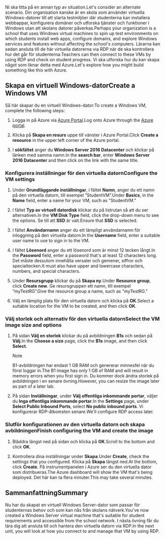 <span data-ttu-id="74d74-101">Ni ska titta på en annan typ av situation.</span><span class="sxs-lookup"><span data-stu-id="74d74-101">Let's consider an alternate scenario.</span></span> <span data-ttu-id="74d74-102">Din organisation kanske är en skola som använder virtuella Windows-datorer till att starta testmiljöer där studenterna kan installera webbappar, konfigurera domäner och utforska tjänster och funktioner i Windows utan att skolans datorer påverkas.</span><span class="sxs-lookup"><span data-stu-id="74d74-102">Perhaps your organization is a school that uses Windows virtual machines to spin up test environments on which students install web apps, configure domains, and explore Windows services and features without affecting the school's computers.</span></span> <span data-ttu-id="74d74-103">Lärarna kan sedan ansluta till de här virtuella datorerna via RDP när de ska kontrollera hur det går för studenterna.</span><span class="sxs-lookup"><span data-stu-id="74d74-103">Teachers can then connect to these VMs by using RDP and check on student progress.</span></span> <span data-ttu-id="74d74-104">Vi ska utforska hur du kan skapa något som liknar detta med Azure.</span><span class="sxs-lookup"><span data-stu-id="74d74-104">Let's explore how you might build something like this with Azure.</span></span>

## <a name="create-a-windows-vm"></a><span data-ttu-id="74d74-105">Skapa en virtuell Windows-dator</span><span class="sxs-lookup"><span data-stu-id="74d74-105">Create a Windows VM</span></span>

<span data-ttu-id="74d74-106">Så här skapar du en virtuell Windows-dator:</span><span class="sxs-lookup"><span data-stu-id="74d74-106">To create a Windows VM, complete the following steps:</span></span>

1. <span data-ttu-id="74d74-107">Logga in på Azure via [Azure Portal](https://portal.azure.com?azure-portal=true).</span><span class="sxs-lookup"><span data-stu-id="74d74-107">Log onto Azure through the [Azure portal](https://portal.azure.com?azure-portal=true).</span></span>

1. <span data-ttu-id="74d74-108">Klicka på **Skapa en resurs** uppe till vänster i Azure Portal.</span><span class="sxs-lookup"><span data-stu-id="74d74-108">Click **Create a resource** in the upper left corner of the Azure portal.</span></span>

1. <span data-ttu-id="74d74-109">I **sökfältet** anger du **Windows Server 2016 Datacenter** och klickar på länken med samma namn.</span><span class="sxs-lookup"><span data-stu-id="74d74-109">In the **search bar**, enter  **Windows Server 2016 Datacenter**  and then click on the link with the same title.</span></span>

### <a name="configure-the-vm-settings"></a><span data-ttu-id="74d74-110">Konfigurera inställningar för den virtuella datorn</span><span class="sxs-lookup"><span data-stu-id="74d74-110">Configure the VM settings</span></span>

1. <span data-ttu-id="74d74-111">Under **Grundläggande inställningar**, i fältet **Namn**, anger du ett namn på den virtuella datorn, till exempel ”StudentVM”.</span><span class="sxs-lookup"><span data-stu-id="74d74-111">Under **Basics**, in the **Name** field, enter a name for your VM, such as "StudentVM."</span></span>

1. <span data-ttu-id="74d74-112">I fältet **Typ av virtuell datordisk** klickar du på listrutan så att du ser alternativen.</span><span class="sxs-lookup"><span data-stu-id="74d74-112">In the **VM Disk Type** field, click the drop-down menu to see the options.</span></span> <span data-ttu-id="74d74-113">Se till att **SSD** är valt.</span><span class="sxs-lookup"><span data-stu-id="74d74-113">Ensure that **SSD** is selected.</span></span>

1. <span data-ttu-id="74d74-114">I fältet **Användarnamn** anger du ett lämpligt användarnamn för inloggning på den virtuella datorn.</span><span class="sxs-lookup"><span data-stu-id="74d74-114">In the **Username** field, enter a suitable user name to use to sign in to the VM.</span></span>

1. <span data-ttu-id="74d74-115">I fältet **Lösenord** anger du ett lösenord som är minst 12 tecken långt.</span><span class="sxs-lookup"><span data-stu-id="74d74-115">In the **Password** field, enter a password that's at least 12 characters long.</span></span> <span data-ttu-id="74d74-116">Det måste dessutom innehålla versaler och gemener, siffror och specialtecken.</span><span class="sxs-lookup"><span data-stu-id="74d74-116">It must also have upper and lowercase characters, numbers, and special characters.</span></span>

1. <span data-ttu-id="74d74-117">Under **Resursgrupp** klickar du på **Skapa ny**.</span><span class="sxs-lookup"><span data-stu-id="74d74-117">Under **Resource group**, click **Create new**.</span></span> <span data-ttu-id="74d74-118">Ge resursgruppen ett namn, till exempel ”myTestRG”.</span><span class="sxs-lookup"><span data-stu-id="74d74-118">Give the resource group a name, such as "myTestRG."</span></span>

1. <span data-ttu-id="74d74-119">Välj en lämplig plats för den virtuella datorn och klicka på **OK**.</span><span class="sxs-lookup"><span data-stu-id="74d74-119">Select a suitable location for the VM to be created, and then click **OK**.</span></span>

### <a name="select-the-vm-image-size-and-options"></a><span data-ttu-id="74d74-120">Välj storlek och alternativ för den virtuella datorn</span><span class="sxs-lookup"><span data-stu-id="74d74-120">Select the VM image size and options</span></span>

1. <span data-ttu-id="74d74-121">På sidan **Välj en storlek** klickar du på avbildningen **B1s** och sedan på **Välj**.</span><span class="sxs-lookup"><span data-stu-id="74d74-121">In the **Choose a size** page, click the **B1s** image, and then click **Select**.</span></span>

   > [!Note] 
   > <span data-ttu-id="74d74-122">B1-avbildningen har endast 1 GB RAM och genererar minnesfel när du först loggar in.</span><span class="sxs-lookup"><span data-stu-id="74d74-122">The B1 image has only 1 GB of RAM and will result in memory errors when you first sign in.</span></span> <span data-ttu-id="74d74-123">Du kommer dock ändra storlek på avbildningen i en senare övning.</span><span class="sxs-lookup"><span data-stu-id="74d74-123">However, you can resize the image later as part of a later lab.</span></span>

1. <span data-ttu-id="74d74-124">På sidan **Inställningar**, under **Välj offentliga inkommande portar**, väljer du **Inga offentliga inkommande portar**.</span><span class="sxs-lookup"><span data-stu-id="74d74-124">In the **Settings** page, under **Select Public Inbound Ports**, select **No public inbound ports**.</span></span> <span data-ttu-id="74d74-125">Vi konfigurerar RDP-åtkomsten senare.</span><span class="sxs-lookup"><span data-stu-id="74d74-125">We'll configure RDP access later.</span></span>

### <a name="finish-configuring-the-vm-and-create-the-image"></a><span data-ttu-id="74d74-126">Slutför konfigurationen av den virtuella datorn och skapa avbildningen</span><span class="sxs-lookup"><span data-stu-id="74d74-126">Finish configuring the VM and create the image</span></span>

1. <span data-ttu-id="74d74-127">Bläddra längst ned på sidan och klicka på **OK**.</span><span class="sxs-lookup"><span data-stu-id="74d74-127">Scroll to the bottom and click **OK**.</span></span>

1. <span data-ttu-id="74d74-128">Kontrollera dina inställningar under **Skapa**.</span><span class="sxs-lookup"><span data-stu-id="74d74-128">Under **Create**, check the settings that you configured.</span></span> <span data-ttu-id="74d74-129">Klicka på **Skapa** längst ned.</span><span class="sxs-lookup"><span data-stu-id="74d74-129">At the bottom, click **Create**.</span></span> <span data-ttu-id="74d74-130">På instrumentpanelen i Azure ser du den virtuella dator som distribueras.</span><span class="sxs-lookup"><span data-stu-id="74d74-130">The Azure dashboard will show the VM that's being deployed.</span></span> <span data-ttu-id="74d74-131">Det här kan ta flera minuter.</span><span class="sxs-lookup"><span data-stu-id="74d74-131">This may take several minutes.</span></span>

## <a name="summary"></a><span data-ttu-id="74d74-132">Sammanfattning</span><span class="sxs-lookup"><span data-stu-id="74d74-132">Summary</span></span>

<span data-ttu-id="74d74-133">Nu har du skapat en virtuell Windows Server-dator som passar för studenternas behov och som kan nås från skolans nätverk.</span><span class="sxs-lookup"><span data-stu-id="74d74-133">You've now created a Windows Server virtual machine that's suitable for student requirements and accessible from the school network.</span></span> <span data-ttu-id="74d74-134">I nästa övning får du lära dig att ansluta till och hantera den virtuella datorn via RDP.</span><span class="sxs-lookup"><span data-stu-id="74d74-134">In the next unit, you will look at how you connect to and manage that VM by using RDP.</span></span>
